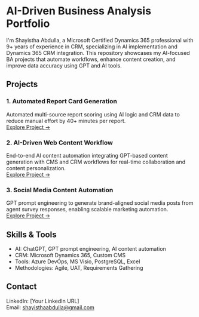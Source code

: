 # AI-Driven Business Analysis Portfolio

I'm Shayistha Abdulla, a Microsoft Certified Dynamics 365 professional with 9+ years of experience in CRM, specializing in AI implementation and Dynamics 365 CRM integration. This repository showcases my AI-focused BA projects that automate workflows, enhance content creation, and improve data accuracy using GPT and AI tools.

## Projects

### 1. Automated Report Card Generation  
Automated multi-source report scoring using AI logic and CRM data to reduce manual effort by 40+ minutes per report.  
[Explore Project →](./Automated_Report_Card_Generation)

### 2. AI-Driven Web Content Workflow  
End-to-end AI content automation integrating GPT-based content generation with CMS and CRM workflows for real-time collaboration and content personalization.  
[Explore Project →](./AI_Web_Content_Workflow)

### 3. Social Media Content Automation  
GPT prompt engineering to generate brand-aligned social media posts from agent survey responses, enabling scalable marketing automation.  
[Explore Project →](./Social_Media_Content_Automation)

## Skills & Tools  
- AI: ChatGPT, GPT prompt engineering, AI content automation  
- CRM: Microsoft Dynamics 365, Custom CMS  
- Tools: Azure DevOps, MS Visio, PostgreSQL, Excel  
- Methodologies: Agile, UAT, Requirements Gathering  

## Contact  
LinkedIn: [Your LinkedIn URL]  
Email: shayisthaabdulla@gmail.com  

